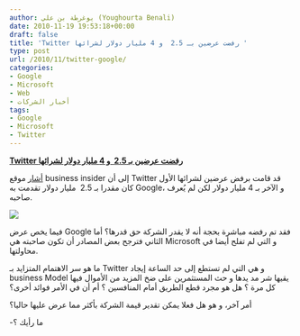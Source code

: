 ```yaml
---
author: يوغرطة بن علي (Youghourta Benali)
date: 2010-11-19 19:53:18+00:00
draft: false
title: 'Twitter رفضت عرضين بـ 2.5  و 4 مليار دولار لشرائها '
type: post
url: /2010/11/twitter-google/
categories:
- Google
- Microsoft
- Web
- أخبار الشركات
tags:
- Google
- Microsoft
- Twitter
---
```


**[Twitter رفضت عرضين بـ 2.5  و 4 مليار دولار لشرائها](http://www.it-scoop.com/2010/11/twitter-google/)**




[أشار](http://www.businessinsider.com/google-offered-to-buy-twitter-for-25-4-billion-sources-2010-11) موقع business insider إلى أن Twitter قد قامت برفض عرضين لشرائها الأول كان مقدرا بـ 2.5  مليار دولار تقدمت به Google، و الآخر بـ 4 مليار دولار لكن لم يُعرف صاحبه.




[![](http://www.it-scoop.com/wp-content/uploads/2010/11/google-twitter.jpg)
](http://www.it-scoop.com/2010/11/twitter-google/)


فيما يخص عرض Google فقد تم رفضه مباشرة بحجة أنه لا يقدر الشركة حق قدرها؟ أما الثاني فترجح بعض المصادر أن تكون صاحبته هي Microsoft و التي لم تفلح أيضا في محاولتها.

ما هو سر الاهتمام المتزايد بـ Twitter و هي التي لم تستطع إلى حد الساعة إيجاد business Model يقيها شر مد يدها و حث المستثمرين على ضخ المزيد من الأموال فيها كل مرة ؟ هل هو مجرد قطع الطريق أمام المنافسين ؟ أم أن في الأمر فوائد أخرى؟

أمر آخر، و هو هل فعلا يمكن تقدير قيمة الشركة بأكثر مما عرض عليها حاليا؟

-ما رأيك ؟
